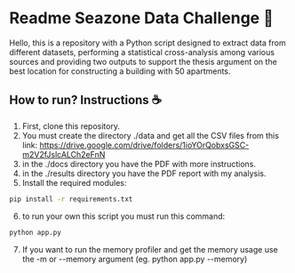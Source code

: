 # Readme Seazone Data Challenge 📜

Hello, this is a repository with a Python script designed to extract data from different datasets, performing a statistical cross-analysis among various sources and providing two outputs to support the thesis argument on the best location for constructing a building with 50 apartments.

## How to run? Instructions ☕️

1. First, clone this repository.
2. You must create the directory ./data and get all the CSV files from this link: https://drive.google.com/drive/folders/1ioYOrQobxsGSC-m2V2fJslcALCh2eFnN
3. in the ./docs directory you have the PDF with more instructions.
4. in the ./results directory you have the PDF report with my analysis.
5. Install the required modules:

```bash
pip install -r requirements.txt
```

6. to run your own this script you must run this command:

```bash
python app.py
```

7. If you want to run the memory profiler and get the memory usage use the -m or --memory argument (eg. python app.py --memory)
